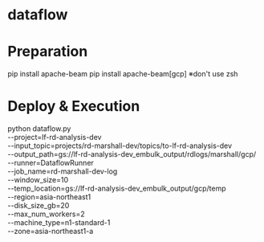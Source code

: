 # dataflow





# Preparation
pip install apache-beam
pip install apache-beam[gcp] ※don't use zsh

# Deploy & Execution
python dataflow.py \
  --project=lf-rd-analysis-dev \
  --input_topic=projects/rd-marshall-dev/topics/to-lf-rd-analysis-dev \
  --output_path=gs://lf-rd-analysis-dev_embulk_output/rdlogs/marshall/gcp/ \
  --runner=DataflowRunner \
  --job_name=rd-marshall-dev-log \
  --window_size=10 \
  --temp_location=gs://lf-rd-analysis-dev_embulk_output/gcp/temp \
  --region=asia-northeast1  \
  --disk_size_gb=20 \
  --max_num_workers=2 \
  --machine_type=n1-standard-1\
  --zone=asia-northeast1-a
